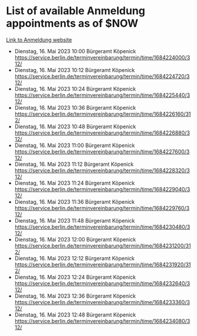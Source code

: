 # List of available Anmeldung appointments as of $NOW
[Link to Anmeldung website](https://service.berlin.de/terminvereinbarung/termin/tag.php?termin=1&anliegen[]=120686&dienstleisterlist=122210,122217,327316,122219,327312,122227,327314,122231,327346,122243,327348,122254,122252,329742,122260,329745,122262,329748,122271,327278,122273,327274,122277,327276,330436,122280,327294,122282,327290,122284,327292,122291,327270,122285,327266,122286,327264,122296,327268,150230,329760,122297,327286,122294,327284,122312,329763,122314,329775,122304,327330,122311,327334,122309,327332,317869,122281,327352,122279,329772,122283,122276,327324,122274,327326,122267,329766,122246,327318,122251,327320,122257,327322,122208,327298,122226,327300&herkunft=http%3A%2F%2Fservice.berlin.de%2Fdienstleistung%2F120686%2F)
- Dienstag, 16. Mai 2023 10:00 Bürgeramt Köpenick https://service.berlin.de/terminvereinbarung/termin/time/1684224000/312/
- Dienstag, 16. Mai 2023 10:12 Bürgeramt Köpenick https://service.berlin.de/terminvereinbarung/termin/time/1684224720/312/
- Dienstag, 16. Mai 2023 10:24 Bürgeramt Köpenick https://service.berlin.de/terminvereinbarung/termin/time/1684225440/312/
- Dienstag, 16. Mai 2023 10:36 Bürgeramt Köpenick https://service.berlin.de/terminvereinbarung/termin/time/1684226160/312/
- Dienstag, 16. Mai 2023 10:48 Bürgeramt Köpenick https://service.berlin.de/terminvereinbarung/termin/time/1684226880/312/
- Dienstag, 16. Mai 2023 11:00 Bürgeramt Köpenick https://service.berlin.de/terminvereinbarung/termin/time/1684227600/312/
- Dienstag, 16. Mai 2023 11:12 Bürgeramt Köpenick https://service.berlin.de/terminvereinbarung/termin/time/1684228320/312/
- Dienstag, 16. Mai 2023 11:24 Bürgeramt Köpenick https://service.berlin.de/terminvereinbarung/termin/time/1684229040/312/
- Dienstag, 16. Mai 2023 11:36 Bürgeramt Köpenick https://service.berlin.de/terminvereinbarung/termin/time/1684229760/312/
- Dienstag, 16. Mai 2023 11:48 Bürgeramt Köpenick https://service.berlin.de/terminvereinbarung/termin/time/1684230480/312/
- Dienstag, 16. Mai 2023 12:00 Bürgeramt Köpenick https://service.berlin.de/terminvereinbarung/termin/time/1684231200/312/
- Dienstag, 16. Mai 2023 12:12 Bürgeramt Köpenick https://service.berlin.de/terminvereinbarung/termin/time/1684231920/312/
- Dienstag, 16. Mai 2023 12:24 Bürgeramt Köpenick https://service.berlin.de/terminvereinbarung/termin/time/1684232640/312/
- Dienstag, 16. Mai 2023 12:36 Bürgeramt Köpenick https://service.berlin.de/terminvereinbarung/termin/time/1684233360/312/
- Dienstag, 16. Mai 2023 12:48 Bürgeramt Köpenick https://service.berlin.de/terminvereinbarung/termin/time/1684234080/312/
